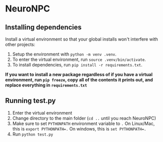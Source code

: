 # NeuroNPC

## Installing dependencies

Install a virtual environment so that your global installs won't interfere with other projects:

1. Setup the environment with `python -m venv .venv`.
2. To enter the virtual environment, run `source .venv/bin/activate`.
3. To install dependencies, run `pip install -r requirements.txt`.

**If you want to install a new package regardless of if you have a virtual environment, run `pip freeze`, copy all of the contents it prints out, and replace everything in `requirements.txt`**

## Running test.py

1. Enter the virtual environment
2. Change directory to the main folder (`cd ..` until you reach NeuroNPC)
3. Make sure to set `PYTHONPATH` environment variable to `.` On Linux/Mac, this is `export PYTHONPATH=.` On windows, this is `set PYTHONPATH=.`
4. Run `python test.py`
